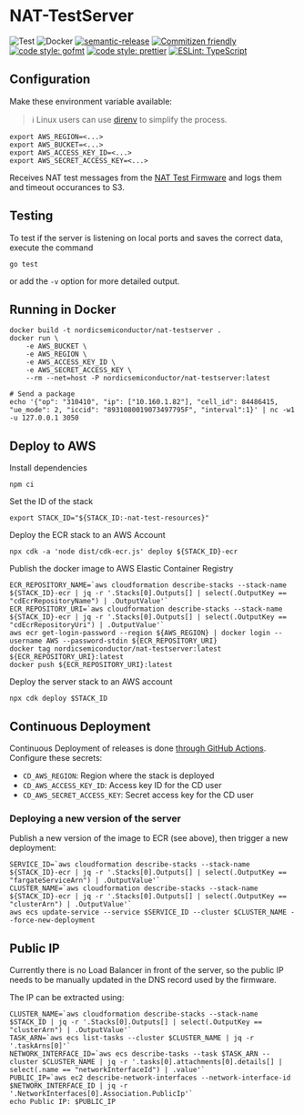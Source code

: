 # NAT-TestServer

![Test](https://github.com/NordicSemiconductor/NAT-TestServer/workflows/Test/badge.svg)
![Docker](https://github.com/NordicSemiconductor/NAT-TestServer/workflows/Test%20Docker%20Image/badge.svg)
[![semantic-release](https://img.shields.io/badge/%20%20%F0%9F%93%A6%F0%9F%9A%80-semantic--release-e10079.svg)](https://github.com/semantic-release/semantic-release)
[![Commitizen friendly](https://img.shields.io/badge/commitizen-friendly-brightgreen.svg)](http://commitizen.github.io/cz-cli/)
[![code style: gofmt](https://img.shields.io/badge/code_style-gofmt-00acd7.svg)](https://golang.org/cmd/gofmt/)
[![code style: prettier](https://img.shields.io/badge/code_style-prettier-ff69b4.svg)](https://github.com/prettier/prettier/)
[![ESLint: TypeScript](https://img.shields.io/badge/ESLint-TypeScript-blue.svg)](https://github.com/typescript-eslint/typescript-eslint)

## Configuration

Make these environment variable available:

> ℹ️ Linux users can use [direnv](https://direnv.net/) to simplify the process.

    export AWS_REGION=<...>
    export AWS_BUCKET=<...>
    export AWS_ACCESS_KEY_ID=<...>
    export AWS_SECRET_ACCESS_KEY=<...>

Receives NAT test messages from the
[NAT Test Firmware](https://github.com/NordicSemiconductor/NAT-TestFirmware/)
and logs them and timeout occurances to S3.

## Testing

To test if the server is listening on local ports and saves the correct data,
execute the command

```
go test
```

or add the `-v` option for more detailed output.

## Running in Docker

    docker build -t nordicsemiconductor/nat-testserver .
    docker run \
        -e AWS_BUCKET \
        -e AWS_REGION \
        -e AWS_ACCESS_KEY_ID \
        -e AWS_SECRET_ACCESS_KEY \
        --rm --net=host -P nordicsemiconductor/nat-testserver:latest

    # Send a package
    echo '{"op": "310410", "ip": ["10.160.1.82"], "cell_id": 84486415, "ue_mode": 2, "iccid": "8931080019073497795F", "interval":1}' | nc -w1 -u 127.0.0.1 3050

## Deploy to AWS

Install dependencies

    npm ci

Set the ID of the stack

    export STACK_ID="${STACK_ID:-nat-test-resources}"

Deploy the ECR stack to an AWS Account

    npx cdk -a 'node dist/cdk-ecr.js' deploy ${STACK_ID}-ecr

Publish the docker image to AWS Elastic Container Registry

    ECR_REPOSITORY_NAME=`aws cloudformation describe-stacks --stack-name ${STACK_ID}-ecr | jq -r '.Stacks[0].Outputs[] | select(.OutputKey == "cdEcrRepositoryName") | .OutputValue'`
    ECR_REPOSITORY_URI=`aws cloudformation describe-stacks --stack-name ${STACK_ID}-ecr | jq -r '.Stacks[0].Outputs[] | select(.OutputKey == "cdEcrRepositoryUri") | .OutputValue'`
    aws ecr get-login-password --region ${AWS_REGION} | docker login --username AWS --password-stdin ${ECR_REPOSITORY_URI}
    docker tag nordicsemiconductor/nat-testserver:latest ${ECR_REPOSITORY_URI}:latest
    docker push ${ECR_REPOSITORY_URI}:latest

Deploy the server stack to an AWS account

    npx cdk deploy $STACK_ID

## Continuous Deployment

Continuous Deployment of releases is done
[through GitHub Actions](.github/workflows/cd.yaml). Configure these secrets:

- `CD_AWS_REGION`: Region where the stack is deployed
- `CD_AWS_ACCESS_KEY_ID`: Access key ID for the CD user
- `CD_AWS_SECRET_ACCESS_KEY`: Secret access key for the CD user

### Deploying a new version of the server

Publish a new version of the image to ECR (see above), then trigger a new
deployment:

    SERVICE_ID=`aws cloudformation describe-stacks --stack-name ${STACK_ID}-ecr | jq -r '.Stacks[0].Outputs[] | select(.OutputKey == "fargateServiceArn") | .OutputValue'`
    CLUSTER_NAME=`aws cloudformation describe-stacks --stack-name ${STACK_ID}-ecr | jq -r '.Stacks[0].Outputs[] | select(.OutputKey == "clusterArn") | .OutputValue'`
    aws ecs update-service --service $SERVICE_ID --cluster $CLUSTER_NAME --force-new-deployment

## Public IP

Currently there is no Load Balancer in front of the server, so the public IP
needs to be manually updated in the DNS record used by the firmware.

The IP can be extracted using:

    CLUSTER_NAME=`aws cloudformation describe-stacks --stack-name $STACK_ID | jq -r '.Stacks[0].Outputs[] | select(.OutputKey == "clusterArn") | .OutputValue'`
    TASK_ARN=`aws ecs list-tasks --cluster $CLUSTER_NAME | jq -r '.taskArns[0]'`
    NETWORK_INTERFACE_ID=`aws ecs describe-tasks --task $TASK_ARN --cluster $CLUSTER_NAME | jq -r '.tasks[0].attachments[0].details[] | select(.name == "networkInterfaceId") | .value'`
    PUBLIC_IP=`aws ec2 describe-network-interfaces --network-interface-id $NETWORK_INTERFACE_ID | jq -r '.NetworkInterfaces[0].Association.PublicIp'`
    echo Public IP: $PUBLIC_IP

